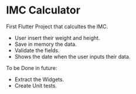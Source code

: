 # IMC Calculator

First Flutter Project that calcultes the IMC.

- User insert their weight and height.
- Save in memory the data.
- Validate the fields.
- Shows the date when the user inputs their data.

To be Done in future: 

- Extract the Widgets.
- Create Unit tests.

